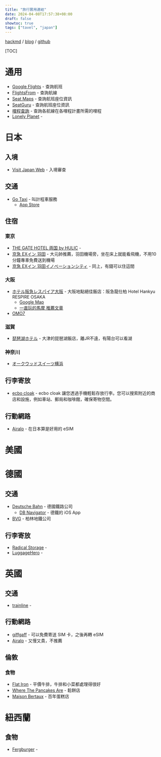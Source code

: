 ```yaml
---
title: "旅行實用連結"
date: 2024-04-08T17:57:38+08:00
draft: false
showtoc: true
tags: ["tavel", "japan"]
---
```


[hackmd](https://hackmd.io/dD4R8Yj_RwewYJslSFyFeA) / [blog](https://nationalteam.github.io/blog/posts/travel/) / [github](https://github.com/nationalteam/blog/blob/main/content/posts/travel.md)


[TOC]

# 通用

- [Google Flights](https://www.google.com/travel/flights) - 查詢航班
- [FlightsFrom](https://www.flightsfrom.com/) - 查詢航線
- [Seat Maps](https://seatmaps.com/) - 查詢航班座位資訊
- [SeatGuru](https://www.seatguru.com/) - 查詢航班座位資訊
- [哩程查詢](https://www.tripplus.cc/awardplus/redemption) - 查詢各航線在各哩程計畫所需的哩程
- [Lonely Planet](https://www.lonelyplanet.com/) - 


# 日本

## 入境

- [Visit Japan Web](https://www.vjw.digital.go.jp/) - 入境審查

## 交通

- [Go Taxi](https://go.goinc.jp/) - 叫計程車服務
    - [App Store](https://apps.apple.com/us/app/go-taxi-app-for-japan/id1254341709)

## 住宿

### 東京


- [THE GATE HOTEL 両国 by HULIC](https://maps.app.goo.gl/8Ft4hqfbjNzU55fx5) - 
- [京急 EXイン 羽田](https://maps.app.goo.gl/XET3jbDpKEnY875h6) - 大元帥推薦，羽田機場旁，坐在床上就能看飛機，不用10分鐘專車免費送到機場
- [京急 EXイン 羽田イノベーションシティ](https://maps.app.goo.gl/LJzJriCEZN18Ldbg7) - 同上，有錢可以住這間


### 大阪

- [ホテル阪急レスパイア大阪](https://www.hankyu-hotel.com/hotel/respire/osaka) - 大阪地點絕佳飯店：阪急龍仕柏 Hotel Hankyu RESPIRE OSAKA
    - [Google Map](https://maps.app.goo.gl/cpJttHsicFJbkKkp9)
    - [一直玩的馬摩 推薦文章](https://www.facebook.com/massijuan/posts/pfbid02s8HtkaCXd4FFyGbr4kEtU7U3Wc4Q2o2xxnwvKSy4LkQ6WH23SbMy9icScUkgruftl)
- [OMO7](https://hoshinoresorts.com/zh_tw/hotels/omo7osaka/)

### 滋賀

- [琵琶湖ホテル](https://maps.app.goo.gl/MWmo7JydtQ21oxhs9) - 大津的琵琶湖飯店，離JR不遠，有陽台可以看湖


### 神奈川

- [オークウッドスイーツ横浜](https://maps.app.goo.gl/k1i2eKxH9ZYc7duF8)

## 行李寄放

- [ecbo cloak](https://cloak.ecbo.io) - ecbo cloak 讓您透過手機輕鬆存放行李。您可以搜索附近的商店和設施，例如車站、郵局和咖啡館，確保寄物空間。

## 行動網路

- [Airalo](https://www.airalo.com/) - 在日本算是好用的 eSIM

# 美國

# 德國

## 交通

- [Deutsche Bahn](https://int.bahn.de/en) - 德國鐵路公司
    - [DB Navigator](https://apps.apple.com/tw/app/db-navigator/id343555245) - 德鐵的 iOS App
- [BVG](https://www.bvg.de/en) - 柏林地鐵公司

## 行李寄放

- [Radical Storage](https://radicalstorage.com/) - 
- [LuggageHero](https://luggagehero.com/) - 

# 英國

## 交通

- [trainline](https://www.thetrainline.com/) - 

## 行動網路

- [giffgaff](https://www.giffgaff.com/) - 可以免費寄送 SIM 卡，之後再轉 eSIM
- [Airalo](https://www.airalo.com/) - 又慢又貴，不推薦

## 倫敦

### 食物

- [Flat Iron](https://flatironsteak.co.uk/) - 平價牛排，牛排和小菜都處理得很好
- [Where The Pancakes Are](https://www.wherethepancakesare.com/) - 鬆餅店
- [Maison Bertaux](https://www.maisonbertaux.com/) - 百年蛋糕店

# 紐西蘭

## 食物

- [Fergburger](https://fergburger.com/) - 
